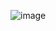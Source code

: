 ![image](https://user-images.githubusercontent.com/77952321/159233056-94e90b40-c20c-4cef-afd4-291546f282ac.png)
